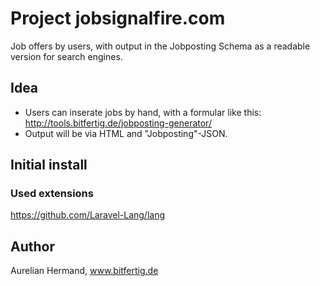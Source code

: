 # Project jobsignalfire.com

Job offers by users, with output in the Jobposting Schema as a readable version for search engines.


## Idea

* Users can inserate jobs by hand, with a formular like this: http://tools.bitfertig.de/jobposting-generator/
* Output will be via HTML and "Jobposting"-JSON.


## Initial install

### Used extensions
https://github.com/Laravel-Lang/lang



## Author
Aurelian Hermand, www.bitfertig.de
